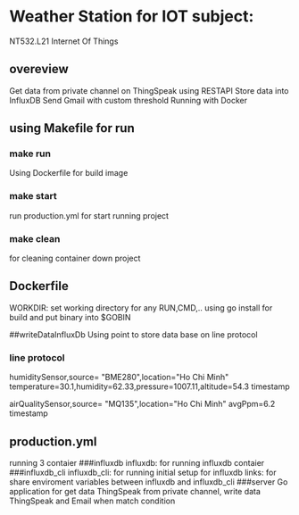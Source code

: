 # Weather Station for IOT subject:
NT532.L21 Internet Of Things

## overeview
Get data from private channel on ThingSpeak using RESTAPI
Store data into InfluxDB
Send Gmail with custom threshold
Running with Docker
## using Makefile for run
### make run
Using Dockerfile for build image
### make start
run production.yml for start running project
### make clean 
for cleaning container down project

## Dockerfile
WORKDIR: set working directory for any RUN,CMD,..
using go install for build and put binary into $GOBIN

##writeDataInfluxDb
Using point to store data base on line protocol
### line protocol

humiditySensor,source= "BME280",location="Ho Chi Minh" temperature=30.1,humidity=62.33,pressure=1007.11,altitude=54.3 timestamp

airQualitySensor,source= "MQ135",location="Ho Chi Minh" avgPpm=6.2 timestamp

## production.yml
running 3 contaier
###influxdb
influxdb: for running influxdb contaier
###influxdb_cli
influxdb_cli: for running initial setup for influxdb
links: for share enviroment variables between influxdb and influxdb_cli
###server
Go application for get data ThingSpeak from private channel, write data ThingSpeak and Email when match condition
